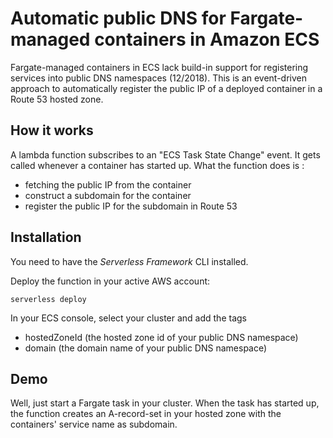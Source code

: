 # Automatic public DNS for Fargate-managed containers in Amazon ECS

Fargate-managed containers in ECS lack build-in support for registering services into public DNS namespaces (12/2018). This is an event-driven approach to automatically register the public IP of a deployed container in a Route 53 hosted zone.

## How it works

A lambda function subscribes to an "ECS Task State Change" event. It gets called whenever a container has started up. What the function does is :

* fetching the public IP from the container
* construct a subdomain for the container
* register the public IP for the subdomain in Route 53

## Installation

You need to have the *Serverless Framework* CLI installed. 

Deploy the function in your active AWS account:

```
serverless deploy
```


In your ECS console, select your cluster and add the tags

* hostedZoneId (the hosted zone id of your public DNS namespace)
* domain (the domain name of your public DNS namespace)

## Demo

Well, just start a Fargate task in your cluster. When the task has started up, the function creates an A-record-set in your hosted zone with the containers' service name as subdomain.


